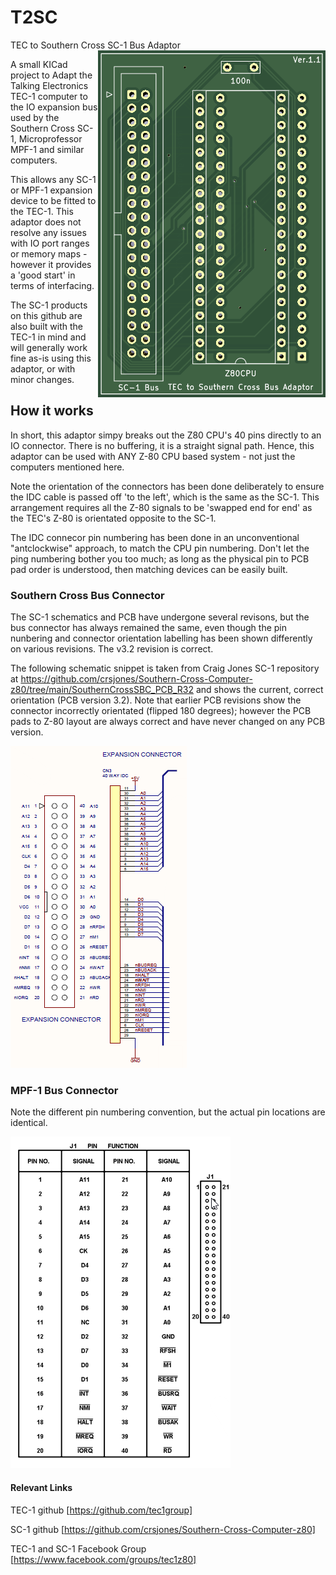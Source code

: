 # T2SC

TEC to Southern Cross SC-1 Bus Adaptor <img align="right" src="pcb.png">

A small KICad project to Adapt the Talking Electronics TEC-1 computer to the IO expansion bus used by the Southern Cross SC-1, Microprofessor MPF-1 and similar computers.

This allows any SC-1 or MPF-1 expansion device to be fitted to the TEC-1. This adaptor does not resolve any issues with IO port ranges or memory maps - however it provides a 'good start' in terms of interfacing.

The SC-1 products on this github are also built with the TEC-1 in mind and will generally work fine as-is using this adaptor, or with minor changes.

## How it works

In short, this adaptor simpy breaks out the Z80 CPU's 40 pins directly to an IO connector. There is no buffering, it is a straight signal path. Hence, this adaptor can be used with ANY Z-80 CPU based system - not just the computers mentioned here.

Note the orientation of the connectors has been done deliberately to ensure the IDC cable is passed off 'to the left', which is the same as the SC-1. This arrangement requires all the Z-80 signals to be 'swapped end for end' as the TEC's Z-80 is orientated opposite to the SC-1.

The IDC connecor pin numbering has been done in an unconventional "antclockwise" approach, to match the CPU pin numbering. Don't let the ping numbering bother you too much; as long as the physical pin to PCB pad order is understood, then matching devices can be easily built.

### Southern Cross Bus Connector

The SC-1 schematics and PCB have undergone several revisons, but the bus connector has always remained the same, even though the pin nunbering and connector orientation labelling has been shown differently on various revisions. The v3.2 revision is correct.

The following schematic snippet is taken from Craig Jones SC-1 repository at https://github.com/crsjones/Southern-Cross-Computer-z80/tree/main/SouthernCrossSBC_PCB_R32 and shows the current, correct orientation (PCB version 3.2). Note that earlier PCB revisions show the connector incorrectly orientated (flipped 180 degrees); however the PCB pads to Z-80 layout are always correct and have never changed on any PCB version.

![SC bus](SC%20Bus%20Connector.png?raw=true "SC-1 Bus")


### MPF-1 Bus Connector

Note the different pin numbering convention, but the actual pin locations are identical.

![MPF-1 bus](MPF-1%20Bus%20Connector.png?raw=true "MPF-1 Bus")


#### Relevant Links

TEC-1 github [https://github.com/tec1group]

SC-1 github [https://github.com/crsjones/Southern-Cross-Computer-z80]

TEC-1 and SC-1 Facebook Group [https://www.facebook.com/groups/tec1z80]
